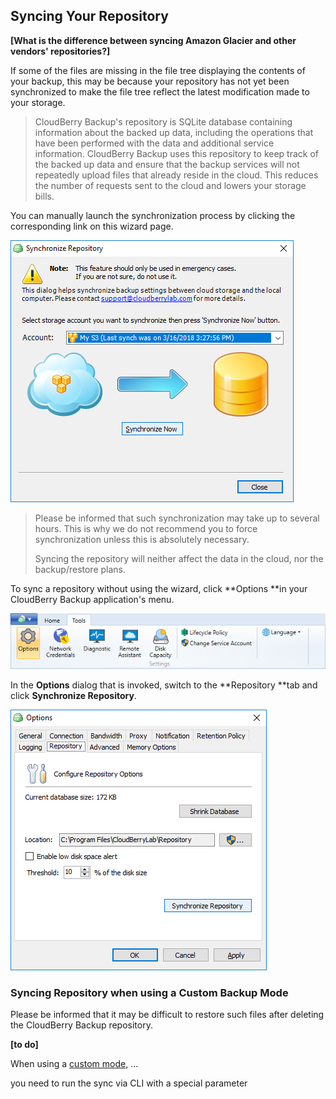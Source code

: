 ## Syncing Your Repository

**\[What is the difference between syncing Amazon Glacier and other vendors' repositories?\]**

If some of the files are missing in the file tree displaying the contents of your backup, this may be because your repository has not yet been synchronized to make the file tree reflect the latest modification made to your storage.

> CloudBerry Backup's repository is SQLite database containing information about the backed up data, including the operations that have been performed with the data and additional service information. CloudBerry Backup uses this repository to keep track of the backed up data and ensure that the backup services will not repeatedly upload files that already reside in the cloud. This reduces the number of requests sent to the cloud and lowers your storage bills.

You can manually launch the synchronization process by clicking the corresponding link on this wizard page.

![](/assets/synchronize-repository-dialog-window.png)

> Please be informed that such synchronization may take up to several hours. This is why we do not recommend you to force synchronization unless this is absolutely necessary.
>
> Syncing the repository will neither affect the data in the cloud, nor the backup/restore plans.

To sync a repository without using the wizard, click **Options **in your CloudBerry Backup application's menu.

![](/assets/cb-backup-ribbon-tools-options.png)

In the **Options** dialog that is invoked, switch to the **Repository **tab and click **Synchronize Repository**.

![](/assets/cb-backup-options-repository-sync.png)





### Syncing Repository when using a Custom Backup Mode

Please be informed that it may be difficult to restore such files after deleting the CloudBerry Backup repository.

**\[to do\]**

When using a [custom mode](/concepts/backup-wizard/backup-filesfolders/shared-select-the-backup-mode.md), ...

you need to run the sync via CLI with a special parameter





